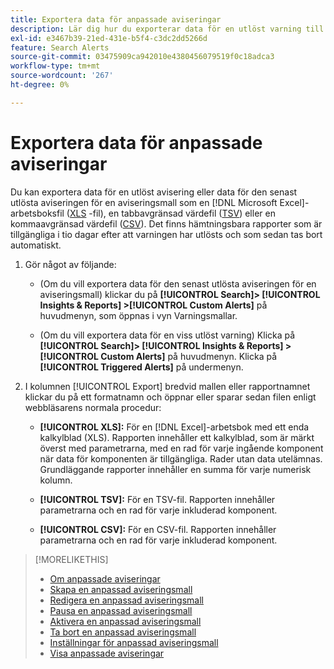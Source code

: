 ```yaml
---
title: Exportera data för anpassade aviseringar
description: Lär dig hur du exporterar data för en utlöst varning till en fil.
exl-id: e3467b39-21ed-431e-b5f4-c3dc2dd5266d
feature: Search Alerts
source-git-commit: 03475909ca942010e4380456079519f0c18adca3
workflow-type: tm+mt
source-wordcount: '267'
ht-degree: 0%

---
```


# Exportera data för anpassade aviseringar

Du kan exportera data för en utlöst avisering eller data för den senast utlösta aviseringen för en aviseringsmall som en [!DNL Microsoft Excel]-arbetsboksfil ([XLS](/help/search-social-commerce/glossary.md#w-x) -fil), en tabbavgränsad värdefil ([TSV](/help/search-social-commerce/glossary.md#s-t)) eller en kommaavgränsad värdefil ([CSV](/help/search-social-commerce/glossary.md#c-d)). Det finns hämtningsbara rapporter som är tillgängliga i tio dagar efter att varningen har utlösts och som sedan tas bort automatiskt.

1. Gör något av följande:

   * (Om du vill exportera data för den senast utlösta aviseringen för en aviseringsmall) klickar du på **[!UICONTROL Search]> [!UICONTROL Insights & Reports] >[!UICONTROL Custom Alerts]** på huvudmenyn, som öppnas i vyn Varningsmallar.

   * (Om du vill exportera data för en viss utlöst varning) Klicka på **[!UICONTROL Search]> [!UICONTROL Insights & Reports] >[!UICONTROL Custom Alerts]** på huvudmenyn. Klicka på **[!UICONTROL Triggered Alerts]** på undermenyn.

1. I kolumnen [!UICONTROL Export] bredvid mallen eller rapportnamnet klickar du på ett formatnamn och öppnar eller sparar sedan filen enligt webbläsarens normala procedur:

   * **[!UICONTROL XLS]:** För en [!DNL Excel]-arbetsbok med ett enda kalkylblad (XLS). Rapporten innehåller ett kalkylblad, som är märkt överst med parametrarna, med en rad för varje ingående komponent när data för komponenten är tillgängliga. Rader utan data utelämnas. Grundläggande rapporter innehåller en summa för varje numerisk kolumn.

   * **[!UICONTROL TSV]:** För en TSV-fil. Rapporten innehåller parametrarna och en rad för varje inkluderad komponent.

   * **[!UICONTROL CSV]:** För en CSV-fil. Rapporten innehåller parametrarna och en rad för varje inkluderad komponent.

>[!MORELIKETHIS]
>
>* [Om anpassade aviseringar](alert-about.md)
>* [Skapa en anpassad aviseringsmall](alert-template-create.md)
>* [Redigera en anpassad aviseringsmall](alert-template-edit.md)
>* [Pausa en anpassad aviseringsmall](alert-template-pause.md)
>* [Aktivera en anpassad aviseringsmall](alert-template-activate.md)
>* [Ta bort en anpassad aviseringsmall](alert-template-delete.md)
>* [Inställningar för anpassad aviseringsmall](alert-template-settings.md)
>* [Visa anpassade aviseringar](alert-view.md)
